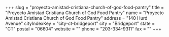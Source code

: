 +++
slug = "proyecto-amistad-cristiana-church-of-god-food-pantry"
title = "Proyecto Amistad Cristiana Church of God Food Pantry"
name = "Proyecto Amistad Cristiana Church of God Food Pantry"
address = "140 Hurd Avenue"
cityIndexKey = "city-ct-bridgeport"
city = "Bridgeport"
state = "CT"
postal = "06604"
website = ""
phone = "203-334-9311"
fax = ""
+++

